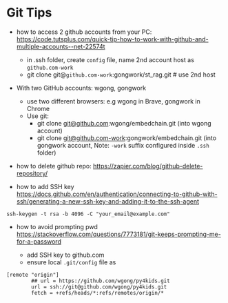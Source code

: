 # Git Tips
- how to access 2 github accounts from your PC:
https://code.tutsplus.com/quick-tip-how-to-work-with-github-and-multiple-accounts--net-22574t
  - in .ssh folder, create `config` file, name 2nd account host as `github.com-work`
  - git clone git@`github.com-work`:gongwork/st_rag.git  # use 2nd host

- With two GitHub accounts: wgong, gongwork
  - use two different browsers: e.g wgong in Brave, gongwork in Chrome
  - Use git:
    - git clone git@github.com:wgong/embedchain.git (into wgong account)
    - git clone git@github.com-work:gongwork/embedchain.git (into gongwork account, Note: `-work` suffix configured inside `.ssh` folder)

- how to delete github repo:
https://zapier.com/blog/github-delete-repository/

- how to add SSH key
https://docs.github.com/en/authentication/connecting-to-github-with-ssh/generating-a-new-ssh-key-and-adding-it-to-the-ssh-agent
```
ssh-keygen -t rsa -b 4096 -C "your_email@example.com"
```

- how to avoid prompting pwd
https://stackoverflow.com/questions/7773181/git-keeps-prompting-me-for-a-password

  - add SSH key to github.com 
  - ensure local `.git/config` file as
```
[remote "origin"]
        ## url = https://github.com/wgong/py4kids.git
        url = ssh://git@github.com/wgong/py4kids.git
        fetch = +refs/heads/*:refs/remotes/origin/*

```